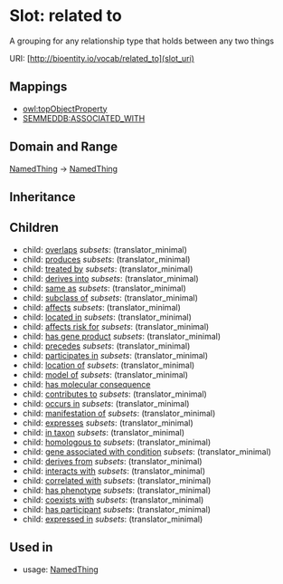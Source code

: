 # Slot: related to


A grouping for any relationship type that holds between any two things

URI: [http://bioentity.io/vocab/related_to](slot_uri)
## Mappings

 * [owl:topObjectProperty](http://purl.obolibrary.org/obo/owl_topObjectProperty)
 * [SEMMEDDB:ASSOCIATED_WITH](http://purl.obolibrary.org/obo/SEMMEDDB_ASSOCIATED_WITH)
## Domain and Range

[NamedThing](NamedThing.md) -> [NamedThing](NamedThing.md)
## Inheritance

## Children

 *  child: [overlaps](overlaps.md) *subsets*: (translator_minimal)
 *  child: [produces](produces.md) *subsets*: (translator_minimal)
 *  child: [treated by](treated_by.md) *subsets*: (translator_minimal)
 *  child: [derives into](derives_into.md) *subsets*: (translator_minimal)
 *  child: [same as](same_as.md) *subsets*: (translator_minimal)
 *  child: [subclass of](subclass_of.md) *subsets*: (translator_minimal)
 *  child: [affects](affects.md) *subsets*: (translator_minimal)
 *  child: [located in](located_in.md) *subsets*: (translator_minimal)
 *  child: [affects risk for](affects_risk_for.md) *subsets*: (translator_minimal)
 *  child: [has gene product](has_gene_product.md) *subsets*: (translator_minimal)
 *  child: [precedes](precedes.md) *subsets*: (translator_minimal)
 *  child: [participates in](participates_in.md) *subsets*: (translator_minimal)
 *  child: [location of](location_of.md) *subsets*: (translator_minimal)
 *  child: [model of](model_of.md) *subsets*: (translator_minimal)
 *  child: [has molecular consequence](has_molecular_consequence.md)
 *  child: [contributes to](contributes_to.md) *subsets*: (translator_minimal)
 *  child: [occurs in](occurs_in.md) *subsets*: (translator_minimal)
 *  child: [manifestation of](manifestation_of.md) *subsets*: (translator_minimal)
 *  child: [expresses](expresses.md) *subsets*: (translator_minimal)
 *  child: [in taxon](in_taxon.md) *subsets*: (translator_minimal)
 *  child: [homologous to](homologous_to.md) *subsets*: (translator_minimal)
 *  child: [gene associated with condition](gene_associated_with_condition.md) *subsets*: (translator_minimal)
 *  child: [derives from](derives_from.md) *subsets*: (translator_minimal)
 *  child: [interacts with](interacts_with.md) *subsets*: (translator_minimal)
 *  child: [correlated with](correlated_with.md) *subsets*: (translator_minimal)
 *  child: [has phenotype](has_phenotype.md) *subsets*: (translator_minimal)
 *  child: [coexists with](coexists_with.md) *subsets*: (translator_minimal)
 *  child: [has participant](has_participant.md) *subsets*: (translator_minimal)
 *  child: [expressed in](expressed_in.md) *subsets*: (translator_minimal)
## Used in

 *  usage: [NamedThing](NamedThing.md)
